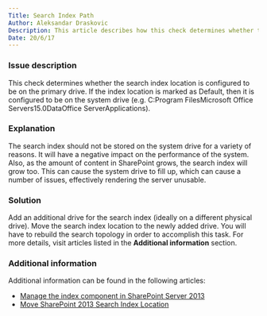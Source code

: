 ```yaml
---
Title: Search Index Path
Author: Aleksandar Draskovic
Description: This article describes how this check determines whether the search index location is configured to be on the primary drive
Date: 20/6/17
---
```

### Issue description

This check determines whether the search index location is configured to be on the primary drive. If the index location is marked as Default, then it is configured to be on the system drive (e.g. C:Program FilesMicrosoft Office Servers15.0DataOffice ServerApplications).

### Explanation

The search index should not be stored on the system drive for a variety of reasons. It will have a negative impact on the performance of the system. Also, as the amount of content in SharePoint grows, the search index will grow too. This can cause the system drive to fill up, which can cause a number of issues, effectively rendering the server unusable.

### Solution

Add an additional drive for the search index (ideally on a different physical drive). Move the search index location to the newly added drive. You will have to rebuild the search topology in order to accomplish this task. For more details, visit articles listed in the __Additional information__ section.

### Additional information

Additional information can be found in the following articles:

* [Manage the index component in SharePoint Server 2013](https://technet.microsoft.com/en-us/library/jj862355.aspx)
* [Move SharePoint 2013 Search Index Location](https://gallery.technet.microsoft.com/office/Move-SharePoint-2013-242869e2)
